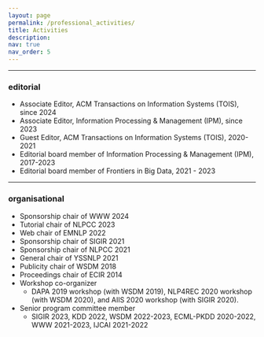 ```yaml
---
layout: page
permalink: /professional_activities/
title: Activities
description: 
nav: true
nav_order: 5
---
```


---

### editorial
- Associate Editor, ACM Transactions on Information Systems (TOIS), since 2024 
- Associate Editor, Information Processing & Management (IPM), since 2023
- Guest Editor, ACM Transactions on Information Systems (TOIS), 2020-2021
- Editorial board member of Information Processing & Management (IPM), 2017-2023
- Editorial board member of Frontiers in Big Data, 2021 - 2023

---

### organisational
- Sponsorship chair of WWW 2024
- Tutorial chair of NLPCC 2023
- Web chair of EMNLP 2022
- Sponsorship chair of SIGIR 2021
- Sponsorship chair of NLPCC 2021
- General chair of YSSNLP 2021
- Publicity chair of WSDM 2018
- Proceedings chair of ECIR 2014
- Workshop co-organizer
	- DAPA 2019 workshop (with WSDM 2019), NLP4REC 2020 workshop (with WSDM 2020), and AIIS 2020 workshop (with SIGIR 2020).
- Senior program committee member
	- SIGIR 2023, KDD 2022, WSDM 2022-2023, ECML-PKDD 2020-2022, WWW 2021-2023, IJCAI 2021-2022

